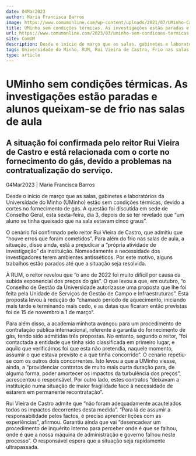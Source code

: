 ```yaml
---
date: 04Mar2023
author: Maria Francisca Barros
image: https://www.comumonline.com/wp-content/uploads/2021/07/UMinho-Campus-de-Azurem-Guimaraes-1500x842.jpg
title: UMinho sem condições térmicas. As investigações estão paradas e alunos queixam-se de frio nas salas de aula
url: https://www.comumonline.com/2023/03/uminho-sem-condicoes-termicas-as-investigacoes-estao-paradas-e-alunos-queixam-se-de-frio-nas-salas-de-aula/
site: ComUM
description: Desde o início de março que as salas, gabinetes e laboratórios da UMinho estão sem condições térmicas, devido a corte no fornecimento de gás.
tags: Universidade do Minho, RUM, Rui Vieira de Castro, Frio nas salas de aula, Fornecimento de gás, Contratos públicos, Condições térmicas
type: article
---
```



# UMinho sem condições térmicas. As investigações estão paradas e alunos queixam-se de frio nas salas de aula

## A situação foi confirmada pelo reitor Rui Vieira de Castro e está relacionada com o corte no fornecimento do gás, devido a problemas na contratualização do serviço.

04Mar2023 | Maria Francisca Barros

Desde o início de março que as salas, gabinetes e laboratórios da Universidade do Minho (UMinho) estão sem condições térmicas, devido a cortes no fornecimento de gás. A questão foi discutida em sede de Conselho Geral, esta sexta-feira, dia 3, depois de se ter revelado que “um aluno se tinha queixado que na sala estavam cinco graus”.

O cenário foi confirmado pelo reitor Rui Vieira de Castro, que admitiu que “houve erros que foram cometidos”. Para além do frio nas salas de aula, a situação, disse ainda, está a prejudicar a “própria atividade de investigação” da instituição. Nomeadamente a necessidade dos investigadores terem ambientes antisséticos. Por este motivo, alguns trabalhos estão parados até que a situação seja resolvida.

À RUM, o reitor revelou que “o ano de 2022 foi muito difícil por causa da subida exponencial dos preços do gás”. O que levou a que, em outubro, “o Conselho de Gestão da Universidade autorizasse uma proposta que lhe foi feita pela Unidade de Serviços de Gestão de Campo e Infraestruturas”. Esta proposta levou à redução do “chamado período de aquecimento, iniciando mais tarde e terminando mais cedo, e as datas que ficaram então previstas foi de 15 de novembro a 1 de março”.

Para além disso, a academia minhota avançou para um procedimento de contratação pública internacional, referente à garantia do fornecimento de gás, tendo sido admitidas três propostas. No entanto, segundo o reitor, “foi contactada a entidade que tinha sido classificada em primeiro lugar, e aquilo que verificámos foi que esta não pretendia, naquele momento, assumir o que estava previsto e a que tinha concorrido”. O cenário repetiu-se com os outros dois concorrentes. Isto levou a que a UMinho viesse, ainda, a “providenciar contratos de muito mais curta duração para, de alguma forma, poder amortecer os impactos da turbulência dos preços”, acrescentou o responsável. Por outro lado, estes contratos “deixavam a instituição numa situação de maior fragilidade face à necessidade de estarem em permanente recontratação”.

Rui Vieira de Castro admite que “não foram adequadamente acautelados todos os impactos decorrentes desta medida”. “Para lá de assumir a responsabilidade pelos factos, é preciso aprender lições com as experiências”, afirmou. Garantiu ainda que vai “desencadear um procedimento de inquérito interno para perceber onde é que se falhou, onde é que a nossa máquina de administração e governo falhou neste processo”. O responsável espera que a situação seja rapidamente ultrapassada.


